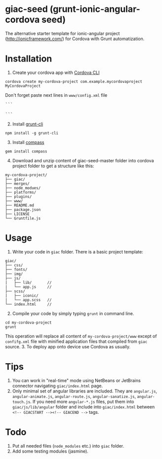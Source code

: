 giac-seed (grunt-ionic-angular-cordova seed)
=========

The alternative starter template for ionic-angular project (http://ionicframework.com/) for Cordova with Grunt automatization.

Installation
=========

1. Create your cordova app with [Cordova CLI](http://cordova.apache.org/docs/en/3.3.0/guide_cli_index.md.html#The%20Command-Line%20Interface)
<pre><code>cordova create my-cordova-project com.example.mycordovaproject MyCordovaProject</code></pre>
Don't forget paste next lines in ```www/config.xml``` file
<pre>```<preference name="webviewbounce" value="false" />
<preference name="UIWebViewBounce" value="false" />
<preference name="DisallowOverscroll" value="true" />```
</pre>
2. Install [grunt-cli](http://gruntjs.com/getting-started#installing-the-cli)
<pre><code>npm install -g grunt-cli</code></pre>
3. Install [compass](http://compass-style.org/install/)
<pre><code>gem install compass</code></pre>
4. Download and unzip content of giac-seed-master folder into cordova project folder to get a structure like this:
<pre><code>my-cordova-project/
├── giac/
├── merges/
├── node_modues/
├── platforms/
├── plugins/
├── www/
├── README.md
├── package.json
├── LICENSE
└── Gruntfile.js
</code></pre>

Usage
=========

1. Write your code in ```giac``` folder. There is a basic project template:
<pre><code>giac/
├── css/
├── fonts/
├── img/
├── js/
|   ├── lib/       // <!-- set of ionic and angular js libraries -->
|   └── app.js     // <!-- place for your JS code -->
├── scss/
|   ├── iconic/
|   └── app.scss   // <!-- place for your SASS code -->
└── index.html     // <!-- place for your HTML code -->
</code></pre>  
2. Compile your code by simply typing ```grunt``` in command line.
<pre><code>cd my-cordova-project
grunt</code></pre>
This operation will replace all content of ```my-cordova-project/www``` except of ```confifg.xml``` file with minified application files that compiled from ```giac``` source.
3. To deploy app onto device use Cordova as usually.

Tips
=========

1. You can work in "real-time" mode using NetBeans or JetBrains connector navigating ```giac/index.html``` page.
2. Only minimal set of angular libraries are included. They are ```angular.js```, ```angular-animate.js```, ```angular-route.js```, ```angular-sanatize.js```, ```angular-touch.js```. If you need more ```angular-*.js``` files, put them into ```giac/js/lib/angular``` folder and include into ```giac/index.html``` between ```<!-- GIACSTART --><!-- GIACEND -->``` tags.

Todo
=========

1. Put all needed files (```node_modules``` etc.) into ```giac``` folder.
2. Add some testing modules (jasmine).
